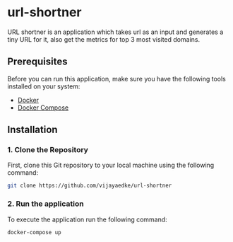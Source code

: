 # url-shortner
URL shortner is an application which takes url as an input and generates a tiny URL for it, also get the metrics for top 3 most visited domains.

## Prerequisites

Before you can run this application, make sure you have the following tools installed on your system:

- [Docker](https://docs.docker.com/get-docker/)
- [Docker Compose](https://docs.docker.com/compose/install/)

## Installation

### 1. Clone the Repository

First, clone this Git repository to your local machine using the following command:

```sh
git clone https://github.com/vijayaedke/url-shortner
```

### 2. Run the application

To execute the application run the following command:

```sh
docker-compose up
```
